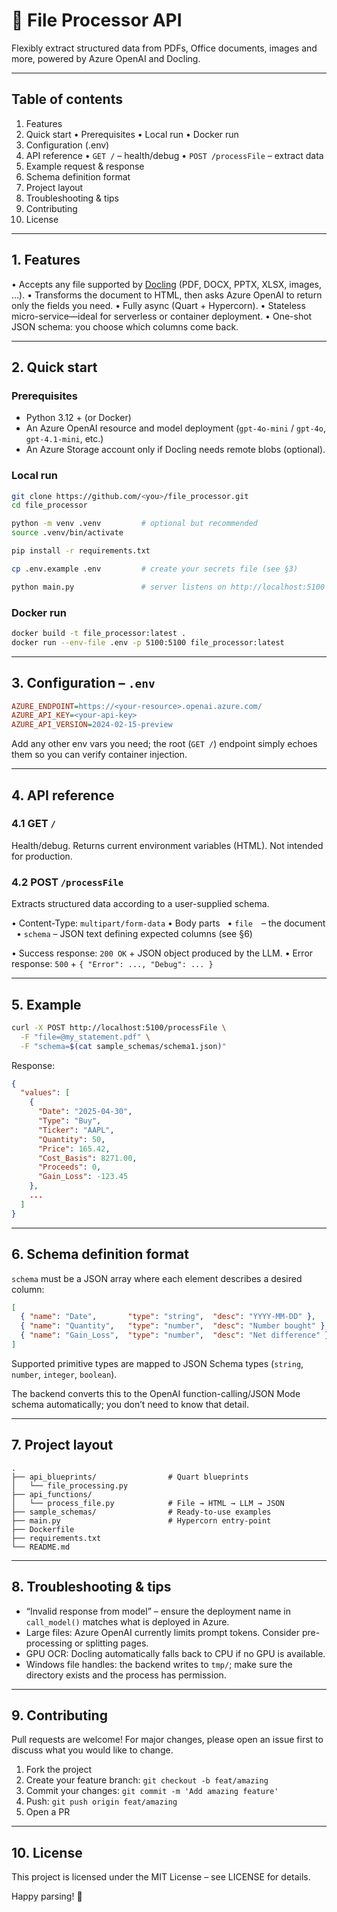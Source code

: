 # 📄 File Processor API

Flexibly extract structured data from PDFs, Office documents, images and more, powered by Azure OpenAI and Docling.

---

## Table of contents
1.  Features
2.  Quick start
    • Prerequisites
    • Local run
    • Docker run
3.  Configuration (.env)
4.  API reference
    • `GET /` – health/debug
    • `POST /processFile` – extract data
5.  Example request & response
6.  Schema definition format
7.  Project layout
8.  Troubleshooting & tips
9.  Contributing
10. License

---

## 1. Features
• Accepts any file supported by [Docling](https://pypi.org/project/docling/) (PDF, DOCX, PPTX, XLSX, images, …).
• Transforms the document to HTML, then asks Azure OpenAI to return only the fields you need.
• Fully async (Quart + Hypercorn).
• Stateless micro-service—ideal for serverless or container deployment.
• One-shot JSON schema: you choose which columns come back.

---

## 2. Quick start

### Prerequisites
* Python 3.12 + (or Docker)
* An Azure OpenAI resource and model deployment (`gpt-4o-mini` / `gpt-4o`, `gpt-4.1-mini`, etc.)
* An Azure Storage account only if Docling needs remote blobs (optional).

### Local run

```bash
git clone https://github.com/<you>/file_processor.git
cd file_processor

python -m venv .venv         # optional but recommended
source .venv/bin/activate

pip install -r requirements.txt

cp .env.example .env         # create your secrets file (see §3)

python main.py               # server listens on http://localhost:5100
```

### Docker run

```bash
docker build -t file_processor:latest .
docker run --env-file .env -p 5100:5100 file_processor:latest
```

---

## 3. Configuration – `.env`

```ini
AZURE_ENDPOINT=https://<your-resource>.openai.azure.com/
AZURE_API_KEY=<your-api-key>
AZURE_API_VERSION=2024-02-15-preview
```

Add any other env vars you need; the root (`GET /`) endpoint simply echoes them so you can verify container injection.

---

## 4. API reference

### 4.1 GET `/`
Health/debug. Returns current environment variables (HTML). Not intended for production.

### 4.2 POST `/processFile`
Extracts structured data according to a user-supplied schema.

• Content-Type: `multipart/form-data`
• Body parts
&nbsp;&nbsp;• `file` – the document
&nbsp;&nbsp;• `schema` – JSON text defining expected columns (see §6)

• Success response: `200 OK` + JSON object produced by the LLM.
• Error response: `500` + `{ "Error": ..., "Debug": ... }`

---

## 5. Example

```bash
curl -X POST http://localhost:5100/processFile \
  -F "file=@my_statement.pdf" \
  -F "schema=$(cat sample_schemas/schema1.json)"
```

Response:

```json
{
  "values": [
    {
      "Date": "2025-04-30",
      "Type": "Buy",
      "Ticker": "AAPL",
      "Quantity": 50,
      "Price": 165.42,
      "Cost_Basis": 8271.00,
      "Proceeds": 0,
      "Gain_Loss": -123.45
    },
    ...
  ]
}
```

---

## 6. Schema definition format

`schema` must be a JSON array where each element describes a desired column:

```json
[
  { "name": "Date",       "type": "string",  "desc": "YYYY-MM-DD" },
  { "name": "Quantity",   "type": "number",  "desc": "Number bought" },
  { "name": "Gain_Loss",  "type": "number",  "desc": "Net difference" }
]
```

Supported primitive types are mapped to JSON Schema types (`string`, `number`, `integer`, `boolean`).

The backend converts this to the OpenAI function-calling/JSON Mode schema automatically; you don’t need to know that detail.

---

## 7. Project layout

```
.
├── api_blueprints/                # Quart blueprints
│   └── file_processing.py
├── api_functions/
│   └── process_file.py            # File → HTML → LLM → JSON
├── sample_schemas/                # Ready-to-use examples
├── main.py                        # Hypercorn entry-point
├── Dockerfile
├── requirements.txt
└── README.md
```

---

## 8. Troubleshooting & tips
* “Invalid response from model” – ensure the deployment name in `call_model()` matches what is deployed in Azure.
* Large files: Azure OpenAI currently limits prompt tokens. Consider pre-processing or splitting pages.
* GPU OCR: Docling automatically falls back to CPU if no GPU is available.
* Windows file handles: the backend writes to `tmp/`; make sure the directory exists and the process has permission.

---

## 9. Contributing
Pull requests are welcome! For major changes, please open an issue first to discuss what you would like to change.

1. Fork the project
2. Create your feature branch: `git checkout -b feat/amazing`
3. Commit your changes: `git commit -m 'Add amazing feature'`
4. Push: `git push origin feat/amazing`
5. Open a PR

---

## 10. License
This project is licensed under the MIT License – see LICENSE for details.

Happy parsing! 🥳